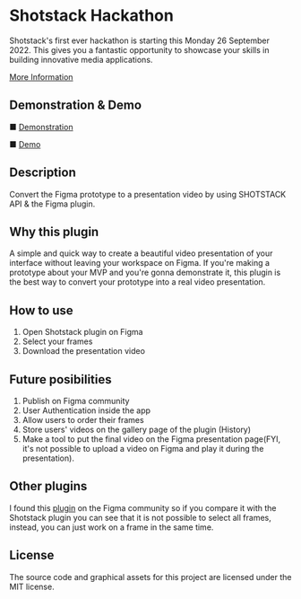 # Shotstack Hackathon
Shotstack's first ever hackathon is starting this Monday 26 September 2022. This gives you a fantastic opportunity to showcase your skills in building innovative media applications.

[More Information](https://shotstack.io/learn/first-shotstack-public-hackathon/)

## Demonstration & Demo
■ [Demonstration](https://github.com/web3senior/shotstack-hackthon/blob/main/Demonstration.mp4?raw=true)

■ [Demo](https://github.com/web3senior/shotstack-hackthon/blob/main/4dcaaa61-6eb9-41a7-b9c5-22875b3262e4.mp4?raw=true)

## Description
Convert the Figma prototype to a presentation video by using SHOTSTACK API &amp; the Figma plugin.

## Why this plugin
A simple and quick way to create a beautiful video presentation of your interface without leaving your workspace on Figma. If you're making a prototype about your MVP and you're gonna demonstrate it, this plugin is the best way to convert your prototype into a real video presentation.

## How to use
1. Open Shotstack plugin on Figma
2. Select your frames
3. Download the presentation video

## Future posibilities
1. Publish on Figma community
2. User Authentication inside the app
3. Allow users to order their frames
4. Store users' videos on the gallery page of the plugin (History)
5. Make a tool to put the final video on the Figma presentation page(FYI, it's not possible to upload a video on Figma and play it during the presentation).

## Other plugins
I found this [plugin](https://www.figma.com/community/plugin/908257968215073824/SUPA---Figma-to-video) on the Figma community so if you compare it with the Shotstack plugin you can see that it is not possible to select all frames, instead, you can just work on a frame in the same time.

## License
The source code and graphical assets for this project are licensed under the MIT license.
